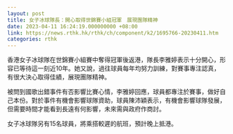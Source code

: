 ```yaml
---
layout: post
title: 女子冰球隊長：開心取得世錦賽小組冠軍　展現團隊精神
date: 2023-04-11 16:24:19.000000000 +08:00
link: https://news.rthk.hk/rthk/ch/component/k2/1695766-20230411.htm
categories: rthk
---
```


香港女子冰球隊在世錦賽小組賽中奪得冠軍後返港，隊長李雅婷表示十分開心，形容已等待這一刻近10年。她又說，過往球員每年均努力訓練，對賽事專注認真，有很大決心取得佳績，展現團隊精神。

被問到國歌出錯事件有否影響比賽心情，李雅婷回應，球員都專注於賽事，做好自己本份。對於事件有機會影響球隊資助，球員陳沛穎表示，有機會影響球隊發展，但需要時間才能看到長遠有何影響，未來需與政府作商討。

女子冰球隊另有15名球員，將乘搭較遲的航班，預計晚上抵港。
